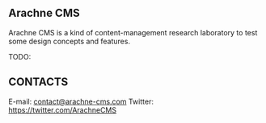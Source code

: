  Arachne CMS
----------------------------------------

Arachne CMS is a kind of content-management research laboratory to test some design concepts and
features.

TODO:

  CONTACTS
----------------------------------------
E-mail: contact@arachne-cms.com
Twitter: https://twitter.com/ArachneCMS
